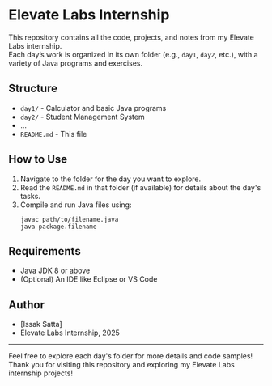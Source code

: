 # Elevate Labs Internship

This repository contains all the code, projects, and notes from my Elevate Labs internship.  
Each day’s work is organized in its own folder (e.g., `day1`, `day2`, etc.), with a variety of Java programs and exercises.

## Structure

- `day1/` - Calculator and basic Java programs
- `day2/` - Student Management System 
- ...
- `README.md` - This file

## How to Use

1. Navigate to the folder for the day you want to explore.
2. Read the `README.md` in that folder (if available) for details about the day's tasks.
3. Compile and run Java files using:
    ```
    javac path/to/filename.java
    java package.filename
    ```

## Requirements

- Java JDK 8 or above
- (Optional) An IDE like Eclipse or VS Code


## Author

- [Issak Satta]
- Elevate Labs Internship, 2025

---

Feel free to explore each day's folder for more details and code samples!
Thank you for visiting this repository and exploring my Elevate Labs internship projects!